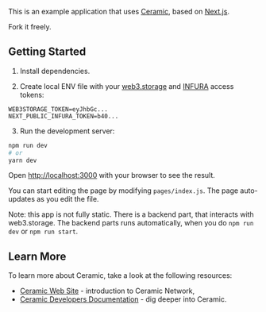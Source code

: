 This is an example application that uses [Ceramic](https://ceramic.network), based on [Next.js](https://nextjs.org/).

Fork it freely.

## Getting Started

1. Install dependencies.

2. Create local ENV file with your [web3.storage](https://web3.storage) and [INFURA](https://infura.io) access tokens:

```
WEB3STORAGE_TOKEN=eyJhbGc...
NEXT_PUBLIC_INFURA_TOKEN=b40...
```

3. Run the development server:

```bash
npm run dev
# or
yarn dev
```

Open [http://localhost:3000](http://localhost:3000) with your browser to see the result.

You can start editing the page by modifying `pages/index.js`. The page auto-updates as you edit the file.

Note: this app is not fully static. There is a backend part, that interacts with web3.storage. The backend parts runs automatically,
when you do `npm run dev` or `npm run start`.

## Learn More

To learn more about Ceramic, take a look at the following resources:

- [Ceramic Web Site](https://ceramic.network) - introduction to Ceramic Network,
- [Ceramic Developers Documentation](https://developers.ceramic.network/learn/welcome/) - dig deeper into Ceramic.
